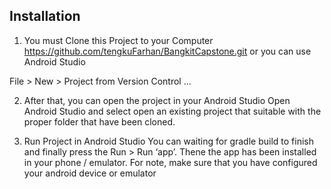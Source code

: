 ## Installation

1. You must Clone this Project to your Computer
https://github.com/tengkuFarhan/BangkitCapstone.git
or you can use Android Studio

File > New > Project from Version Control ...

2. After that, you can open the project in your Android Studio
Open Android Studio and select open an existing project that suitable with the proper folder that have been cloned.

3. Run Project in Android Studio
You can waiting for gradle build to finish and finally press the Run > Run ‘app’. Thene the app has been installed in your phone / emulator. For note, make sure that you have configured your android device or emulator
